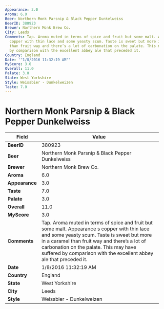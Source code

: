 ```yaml
---
Appearance: 3.0
Aroma: 6.0
Beer: Northern Monk Parsnip & Black Pepper Dunkelweiss
BeerID: 380923
Brewer: Northern Monk Brew Co.
City: Leeds
Comments: Tap. Aroma muted in terms of spice and fruit but some malt. Appearance s
  copper with thin lace and some yeasty scum. Taste is sweet but more in a caramel
  than fruit way and there’s a lot of carbonation on the palate. This may have suffered
  by comparison with the excellent abbey ale that preceded it.
Country: England
Date: '"1/8/2016 11:32:19 AM"'
MyScore: 3.0
Overall: 11.0
Palate: 3.0
State: West Yorkshire
Style: Weissbier - Dunkelweizen
Taste: 7.0
---
```


# Northern Monk Parsnip & Black Pepper Dunkelweiss

| Field         | Value |
|---------------|-------|
| **BeerID** | 380923 |
| **Beer** | Northern Monk Parsnip & Black Pepper Dunkelweiss |
| **Brewer** | Northern Monk Brew Co. |
| **Aroma** | 6.0 |
| **Appearance** | 3.0 |
| **Taste** | 7.0 |
| **Palate** | 3.0 |
| **Overall** | 11.0 |
| **MyScore** | 3.0 |
| **Comments** | Tap. Aroma muted in terms of spice and fruit but some malt. Appearance s copper with thin lace and some yeasty scum. Taste is sweet but more in a caramel than fruit way and there’s a lot of carbonation on the palate. This may have suffered by comparison with the excellent abbey ale that preceded it. |
| **Date** | 1/8/2016 11:32:19 AM |
| **Country** | England |
| **State** | West Yorkshire |
| **City** | Leeds |
| **Style** | Weissbier - Dunkelweizen |
